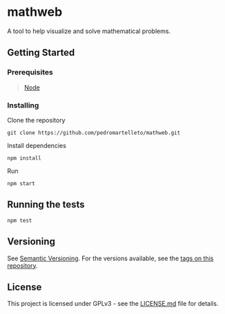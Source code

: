 # mathweb

A tool to help visualize and solve mathematical problems.

## Getting Started

### Prerequisites

> [Node](https://nodejs.org)

### Installing

Clone the repository

```
git clone https://github.com/pedromartelleto/mathweb.git
```

Install dependencies

```
npm install
```

Run

```
npm start
```

## Running the tests

```
npm test
```

## Versioning

See [Semantic Versioning](http://semver.org/). For the versions available, see the [tags on this repository](https://github.com/pedromartelleto/mathweb/tags).

## License

This project is licensed under GPLv3 - see the [LICENSE.md](LICENSE.md) file for details.